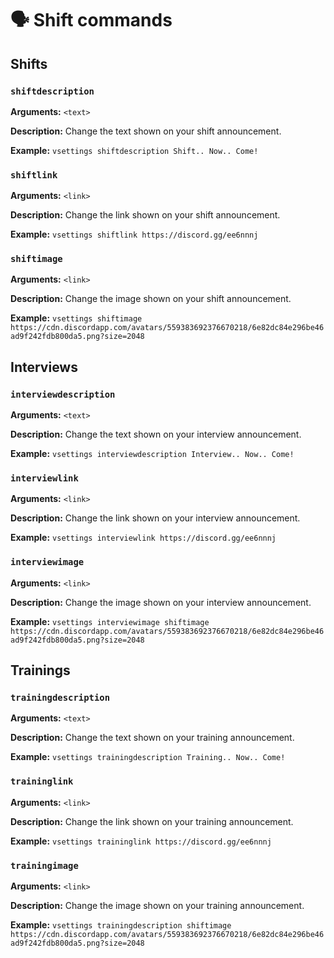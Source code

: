 # 🗣️ Shift commands

## Shifts

### `shiftdescription`

**Arguments:** `<text>`

**Description:** Change the text shown on your shift announcement.

**Example:** `vsettings shiftdescription Shift.. Now.. Come!`

### `shiftlink`

**Arguments:** `<link>`

**Description:** Change the link shown on your shift announcement.

**Example:** `vsettings shiftlink https://discord.gg/ee6nnnj`

### `shiftimage`

**Arguments:** `<link>`

**Description:** Change the image shown on your shift announcement.

**Example:** `vsettings shiftimage https://cdn.discordapp.com/avatars/559383692376670218/6e82dc84e296be46ad9f242fdb800da5.png?size=2048`

## Interviews

### `interviewdescription`

**Arguments:** `<text>`

**Description:** Change the text shown on your interview announcement.

**Example:** `vsettings interviewdescription Interview.. Now.. Come!`

### `interviewlink`

**Arguments:** `<link>`

**Description:** Change the link shown on your interview announcement.

**Example:** `vsettings interviewlink https://discord.gg/ee6nnnj`

### `interviewimage`

**Arguments:** `<link>`

**Description:** Change the image shown on your interview announcement.

**Example:** `vsettings interviewimage shiftimage https://cdn.discordapp.com/avatars/559383692376670218/6e82dc84e296be46ad9f242fdb800da5.png?size=2048`

## Trainings

### `trainingdescription`

**Arguments:** `<text>`

**Description:** Change the text shown on your training announcement.

**Example:** `vsettings trainingdescription Training.. Now.. Come!`

### `traininglink`

**Arguments:** `<link>`

**Description:** Change the link shown on your training announcement.

**Example:** `vsettings traininglink https://discord.gg/ee6nnnj`

### `trainingimage`

**Arguments:** `<link>`

**Description:** Change the image shown on your training announcement.

**Example:** `vsettings trainingdescription shiftimage https://cdn.discordapp.com/avatars/559383692376670218/6e82dc84e296be46ad9f242fdb800da5.png?size=2048`
